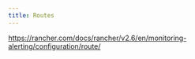 ```yaml
---
title: Routes
---
```


https://rancher.com/docs/rancher/v2.6/en/monitoring-alerting/configuration/route/